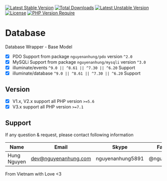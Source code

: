 [![Latest Stable Version](http://poser.pugx.org/nguyenanhung/database/v)](https://packagist.org/packages/nguyenanhung/database) [![Total Downloads](http://poser.pugx.org/nguyenanhung/database/downloads)](https://packagist.org/packages/nguyenanhung/database) [![Latest Unstable Version](http://poser.pugx.org/nguyenanhung/database/v/unstable)](https://packagist.org/packages/nguyenanhung/database) [![License](http://poser.pugx.org/nguyenanhung/database/license)](https://packagist.org/packages/nguyenanhung/database) [![PHP Version Require](http://poser.pugx.org/nguyenanhung/database/require/php)](https://packagist.org/packages/nguyenanhung/database)

# Database

Database Wrapper - Base Model

- [x] PDO Support from package `nguyenanhung/pdo` version `^2.0`
- [x] MySQLi Support from package `nguyenanhung/mysqli` version `^3.0`
- [x] illuminate/events `^9.0 || ^8.61 || ^7.30 || ^6.20` Support
- [x] illuminate/database `^9.0 || ^8.61 || ^7.30 || ^6.20` Support

## Version

- [x] V1.x, V2.x support all PHP version `>=5.6`
- [x] V3.x support all PHP version `>=7.1`

## Support

If any question & request, please contact following information

| Name        | Email                | Skype            | Facebook      |
|-------------|----------------------|------------------|---------------|
| Hung Nguyen | dev@nguyenanhung.com | nguyenanhung5891 | @nguyenanhung |

From Vietnam with Love <3